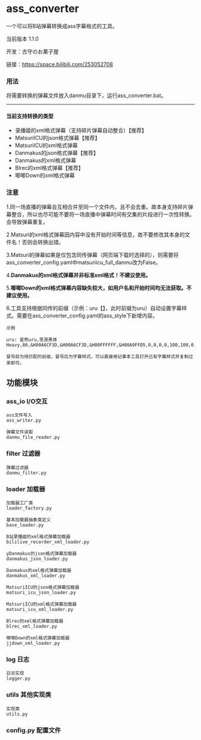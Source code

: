 # ass_converter
一个可以将B站弹幕转换成ass字幕格式的工具。

当前版本 1.1.0

开发：古守のお菓子屋

链接：https://space.bilibili.com/253052708

### 用法
将需要转换的弹幕文件放入danmu目录下，运行ass_converter.bat。

---
#### 当前支持转换的类型
+ 录播姬的xml格式弹幕（支持碎片弹幕自动整合）【推荐】
+ MatsuriICU的json格式弹幕【推荐】
+ MatsuriICU的xml格式弹幕
+ Danmakus的json格式弹幕【推荐】
+ Danmakus的xml格式弹幕
+ Blrec的xml格式弹幕【推荐】
+ 唧唧Down的xml格式弹幕

### 注意
1.同一场直播的弹幕会互相合并至同一个文件内，且不会去重。故本身支持碎片弹幕整合，所以也尽可能不要将一场直播中弹幕时间有交集的片段进行一次性转换。会导致弹幕重复。

2.Matsuri的xml格式弹幕因内容中没有开始时间等信息，故不要修改其本身的文件名！否则会转换出错。

3.Matsuri的弹幕如果是仅包含同传弹幕（网页端下载时选择的），则需要将ass_converter_config.yaml中matsuriicu_full_danmu改为False。

4.**Danmakus的xml格式弹幕并非标准xml格式！不建议使用。**

5.**唧唧Down的xml格式弹幕内容缺失较大，如用户名和开始时间均无法获取。不建议使用。**

6.工具支持根据同传的前缀（示例：uru【】，此时前缀为uru）自动设置字幕样式。需要在ass_converter_config.yaml的ass_style下新增内容。

    示例
    
    uru: 星熊uru,思源黑体 Heavy,80,&H00A6CF3D,&H00A6CF3D,&H00FFFFFF,&H00A9FFD5,0,0,0,0,100,100,0,0,1,4,2,2,10,10,30,1

    冒号前为待匹配的前缀，冒号后为字幕样式。可以直接用记事本工具打开已有字幕样式并复制过来即可。

## 功能模块
### ass_io I/O交互
	ass文件写入
	ass_writer.py
	
	弹幕文件读取
	danmu_file_reader.py
### filter 过滤器
	弹幕过滤器
	danmu_filter.py
### loader 加载器
	加载器工厂类
	loader_factory.py
	
	基本加载器抽象类定义
	base_loader.py
	
	B站录播姬的xml格式弹幕加载器
	bililive_recorder_xml_loader.py
	
	yDanmakus的json格式弹幕加载器
	danmakus_json_loader.py
	
	Danmakus的xml格式弹幕加载器
	danmakus_xml_loader.py
	
	MatsuriICU的json格式弹幕加载器
	matsuri_icu_json_loader.py
	
	MatsuriICU的xml格式弹幕加载器
	matsuri_icu_xml_loader.py
 
	Blrec的xml格式弹幕加载器
	blrec_xml_loader.py
 
	唧唧Down的xml格式弹幕加载器
	jjdown_xml_loader.py
### log 日志
	日志实现
	logger.py
### utils 其他实现类
	实现类
	utils.py
### config.py 配置文件

